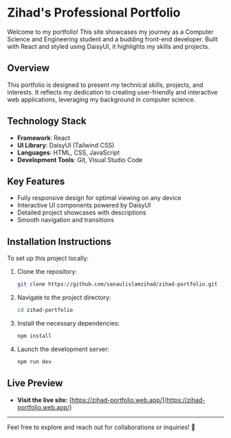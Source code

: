 # Zihad's Professional Portfolio

Welcome to my portfolio! This site showcases my journey as a Computer Science and Engineering student and a budding front-end developer. Built with React and styled using DaisyUI, it highlights my skills and projects.

## Overview
This portfolio is designed to present my technical skills, projects, and interests. It reflects my dedication to creating user-friendly and interactive web applications, leveraging my background in computer science.

## Technology Stack
- **Framework**: React
- **UI Library**: DaisyUI (Tailwind CSS)
- **Languages**: HTML, CSS, JavaScript
- **Development Tools**: Git, Visual Studio Code

## Key Features
- Fully responsive design for optimal viewing on any device
- Interactive UI components powered by DaisyUI
- Detailed project showcases with descriptions
- Smooth navigation and transitions

## Installation Instructions
To set up this project locally:
1. Clone the repository:
   ```bash
   git clone https://github.com/sanaulislamzihad/zihad-portfolio.git
   ```
2. Navigate to the project directory:
   ```bash
   cd zihad-portfolio
   ```
3. Install the necessary dependencies:
   ```bash
   npm install
   ```
4. Launch the development server:
   ```bash
   npm run dev
   ```

## Live Preview
- **Visit the live site:** [https://zihad-portfolio.web.app/](https://zihad-portfolio.web.app/)

---
Feel free to explore and reach out for collaborations or inquiries! 🚀
